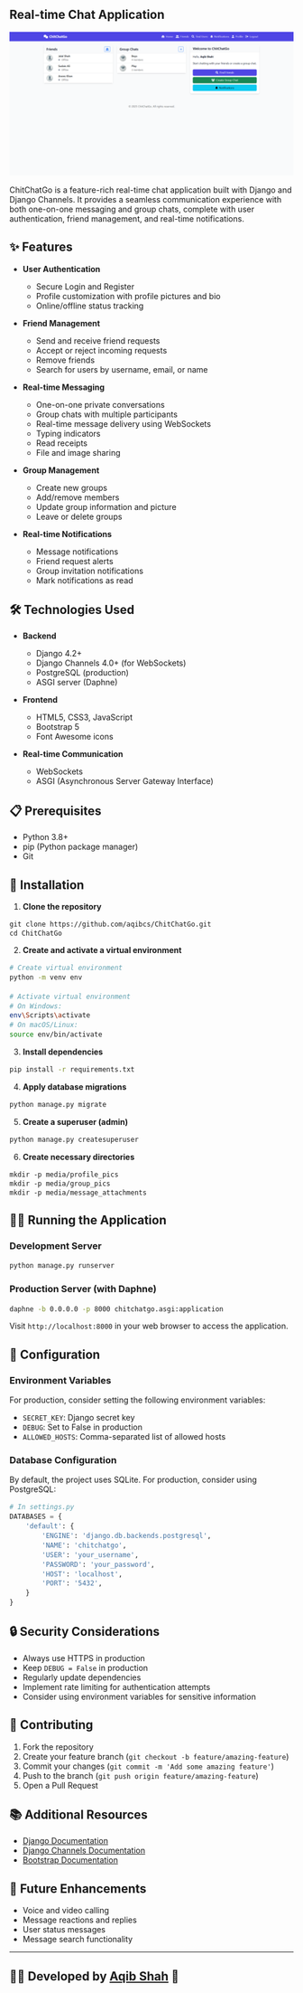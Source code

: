 ## Real-time Chat Application
![ChitChatGO](chitchatgo.png)

ChitChatGo is a feature-rich real-time chat application built with Django and Django Channels. It provides a seamless communication experience with both one-on-one messaging and group chats, complete with user authentication, friend management, and real-time notifications.

## ✨ Features

- **User Authentication**
  - Secure Login and Register
  - Profile customization with profile pictures and bio
  - Online/offline status tracking

- **Friend Management**
  - Send and receive friend requests
  - Accept or reject incoming requests
  - Remove friends
  - Search for users by username, email, or name

- **Real-time Messaging**
  - One-on-one private conversations
  - Group chats with multiple participants
  - Real-time message delivery using WebSockets
  - Typing indicators
  - Read receipts
  - File and image sharing

- **Group Management**
  - Create new groups
  - Add/remove members
  - Update group information and picture
  - Leave or delete groups

- **Real-time Notifications**
  - Message notifications
  - Friend request alerts
  - Group invitation notifications
  - Mark notifications as read

## 🛠️ Technologies Used

- **Backend**
  - Django 4.2+
  - Django Channels 4.0+ (for WebSockets)
  - PostgreSQL (production)
  - ASGI server (Daphne)

- **Frontend**
  - HTML5, CSS3, JavaScript
  - Bootstrap 5
  - Font Awesome icons

- **Real-time Communication**
  - WebSockets
  - ASGI (Asynchronous Server Gateway Interface)

## 📋 Prerequisites

- Python 3.8+
- pip (Python package manager)
- Git

## 🚀 Installation

1. **Clone the repository**

```shell
git clone https://github.com/aqibcs/ChitChatGo.git
cd ChitChatGo
```

2. **Create and activate a virtual environment**

```bash
# Create virtual environment
python -m venv env

# Activate virtual environment
# On Windows:
env\Scripts\activate
# On macOS/Linux:
source env/bin/activate
```

3. **Install dependencies**

```bash
pip install -r requirements.txt
```

4. **Apply database migrations**

```bash
python manage.py migrate
```

5. **Create a superuser (admin)**

```bash
python manage.py createsuperuser
```

6. **Create necessary directories**

```shell
mkdir -p media/profile_pics
mkdir -p media/group_pics
mkdir -p media/message_attachments
```

## 🏃‍♂️ Running the Application

### Development Server

```bash
python manage.py runserver
```

### Production Server (with Daphne)

```bash
daphne -b 0.0.0.0 -p 8000 chitchatgo.asgi:application
```

Visit `http://localhost:8000` in your web browser to access the application.


## 🔧 Configuration

### Environment Variables

For production, consider setting the following environment variables:

- `SECRET_KEY`: Django secret key
- `DEBUG`: Set to False in production
- `ALLOWED_HOSTS`: Comma-separated list of allowed hosts

### Database Configuration

By default, the project uses SQLite. For production, consider using PostgreSQL:

```python
# In settings.py
DATABASES = {
    'default': {
        'ENGINE': 'django.db.backends.postgresql',
        'NAME': 'chitchatgo',
        'USER': 'your_username',
        'PASSWORD': 'your_password',
        'HOST': 'localhost',
        'PORT': '5432',
    }
}
```

## 🔒 Security Considerations

- Always use HTTPS in production
- Keep `DEBUG = False` in production
- Regularly update dependencies
- Implement rate limiting for authentication attempts
- Consider using environment variables for sensitive information

## 🤝 Contributing

1. Fork the repository
2. Create your feature branch (`git checkout -b feature/amazing-feature`)
3. Commit your changes (`git commit -m 'Add some amazing feature'`)
4. Push to the branch (`git push origin feature/amazing-feature`)
5. Open a Pull Request

## 📚 Additional Resources

- [Django Documentation](https://docs.djangoproject.com/)
- [Django Channels Documentation](https://channels.readthedocs.io/)
- [Bootstrap Documentation](https://getbootstrap.com/docs/)

## 🔮 Future Enhancements

- Voice and video calling
- Message reactions and replies
- User status messages
- Message search functionality

---

## 👨‍💻 Developed by [Aqib Shah](https://github.com/aqibcs) 🚀

